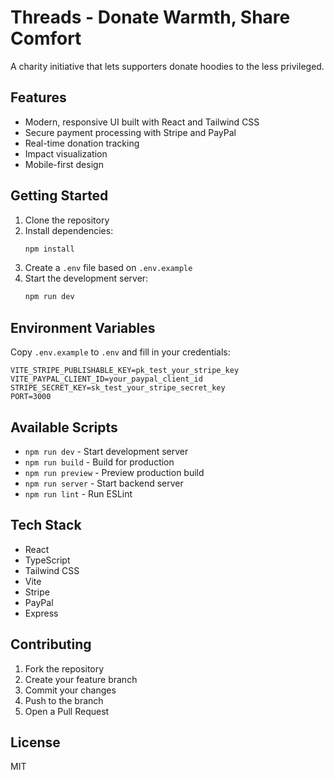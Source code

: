 # Threads - Donate Warmth, Share Comfort

A charity initiative that lets supporters donate hoodies to the less privileged.

## Features

- Modern, responsive UI built with React and Tailwind CSS
- Secure payment processing with Stripe and PayPal
- Real-time donation tracking
- Impact visualization
- Mobile-first design

## Getting Started

1. Clone the repository
2. Install dependencies:
   ```bash
   npm install
   ```
3. Create a `.env` file based on `.env.example`
4. Start the development server:
   ```bash
   npm run dev
   ```

## Environment Variables

Copy `.env.example` to `.env` and fill in your credentials:

```
VITE_STRIPE_PUBLISHABLE_KEY=pk_test_your_stripe_key
VITE_PAYPAL_CLIENT_ID=your_paypal_client_id
STRIPE_SECRET_KEY=sk_test_your_stripe_secret_key
PORT=3000
```

## Available Scripts

- `npm run dev` - Start development server
- `npm run build` - Build for production
- `npm run preview` - Preview production build
- `npm run server` - Start backend server
- `npm run lint` - Run ESLint

## Tech Stack

- React
- TypeScript
- Tailwind CSS
- Vite
- Stripe
- PayPal
- Express

## Contributing

1. Fork the repository
2. Create your feature branch
3. Commit your changes
4. Push to the branch
5. Open a Pull Request

## License

MIT